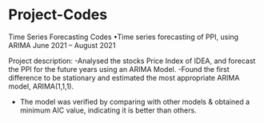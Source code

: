 # Project-Codes
Time Series Forecasting Codes
•Time series forecasting of PPI, using ARIMA
June 2021 – August 2021

Project description:
-Analysed the stocks Price Index of IDEA, and forecast the PPI for the future years using an ARIMA Model.
-Found the first difference to be stationary and estimated the most appropriate ARIMA model, ARIMA(1,1,1).
- The model was verified by comparing with other models & obtained a minimum AIC value, indicating it is better than others.
